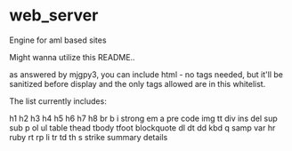 # web_server
Engine for aml based sites

Might wanna utilize this README..

as answered by mjgpy3, you can include html - no <html> tags needed, but it'll be sanitized before display and the only tags allowed are in this whitelist.

The list currently includes:

h1 h2 h3 h4 h5 h6 h7 h8 br b i strong em a pre code img tt div ins del sup sub p ol ul table thead tbody tfoot blockquote dl dt dd kbd q samp var hr ruby rt rp li tr td th s strike summary details
